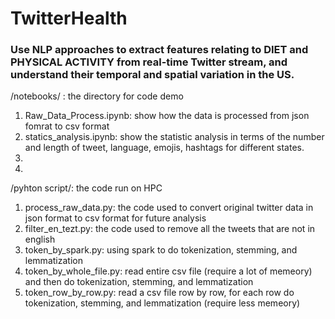 #  TwitterHealth
<h3>Use NLP approaches to extract features relating to DIET and PHYSICAL ACTIVITY from real-time Twitter stream, and understand their temporal and spatial variation in the US. </h3>


/notebooks/ : the directory for code demo
1. Raw_Data_Process.ipynb: show how the data is processed from json fomrat to csv format
2. statics_analysis.ipynb: show the statistic analysis in terms of the number and length of tweet, language, emojis, hashtags for different states.
3.
4.


/pyhton script/: the code run on HPC
1. process_raw_data.py: the code used to convert original twitter data in json format to csv format for future analysis
2. filter_en_tezt.py: the code used to remove all the tweets that are not in english
3. token_by_spark.py: using spark to do tokenization, stemming, and lemmatization
4. token_by_whole_file.py: read entire csv file (require a lot of memeory) and then do tokenization, stemming, and lemmatization
5. token_row_by_row.py: read a csv file row by row, for each row do tokenization, stemming, and lemmatization (require less memeory)

